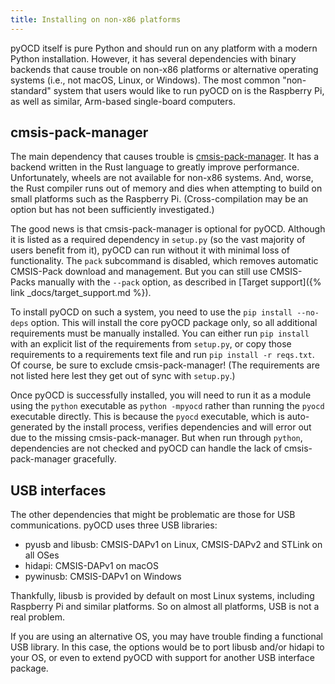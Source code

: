 ```yaml
---
title: Installing on non-x86 platforms
---
```


pyOCD itself is pure Python and should run on any platform with a modern Python installation.
However, it has several dependencies with binary backends that cause trouble on non-x86 platforms or
alternative operating systems (i.e., not macOS, Linux, or Windows). The most common "non-standard"
system that users would like to run pyOCD on is the Raspberry Pi, as well as similar, Arm-based
single-board computers.


## cmsis-pack-manager

The main dependency that causes trouble is
[cmsis-pack-manager](https://github.com/pyocd/cmsis-pack-manager/). It has a backend written in
the Rust language to greatly improve performance. Unfortunately, wheels are not available for
non-x86 systems. And, worse, the Rust compiler runs out of memory and dies when attempting to build
on small platforms such as the Raspberry Pi. (Cross-compilation may be an option but has not been
sufficiently investigated.)

The good news is that cmsis-pack-manager is optional for pyOCD. Although it is listed as a required
dependency in `setup.py` (so the vast majority of users benefit from it), pyOCD can run without it
with minimal loss of functionality. The `pack` subcommand is disabled, which removes automatic
CMSIS-Pack download and management. But you can still use CMSIS-Packs manually with the `--pack`
option, as described in [Target support]({% link _docs/target_support.md %}).

To install pyOCD on such a system, you need to use the `pip install --no-deps` option. This will
install the core pyOCD package only, so all additional requirements must be manually installed.
You can either run `pip install` with an explicit list of the requirements from `setup.py`, or
copy those requirements to a requirements text file and run `pip install -r reqs.txt`. Of course,
be sure to exclude cmsis-pack-manager! (The requirements are not listed here lest they get out of
sync with `setup.py`.)

Once pyOCD is successfully installed, you will need to run it as a module using the `python`
executable as `python -mpyocd` rather than running the `pyocd` executable directly. This is because
the `pyocd` executable, which is auto-generated by the install process, verifies dependencies and
will error out due to the missing cmsis-pack-manager. But when run through `python`, dependencies
are not checked and pyOCD can handle the lack of cmsis-pack-manager gracefully.


## USB interfaces

The other dependencies that might be problematic are those for USB communications. pyOCD uses
three USB libraries:

- pyusb and libusb: CMSIS-DAPv1 on Linux, CMSIS-DAPv2 and STLink on all OSes
- hidapi: CMSIS-DAPv1 on macOS
- pywinusb: CMSIS-DAPv1 on Windows

Thankfully, libusb is provided by default on most Linux systems, including Raspberry Pi and similar
platforms. So on almost all platforms, USB is not a real problem.

If you are using an alternative OS, you may have trouble finding a functional USB library. In this
case, the options would be to port libusb and/or hidapi to your OS, or even to extend pyOCD with
support for another USB interface package.

